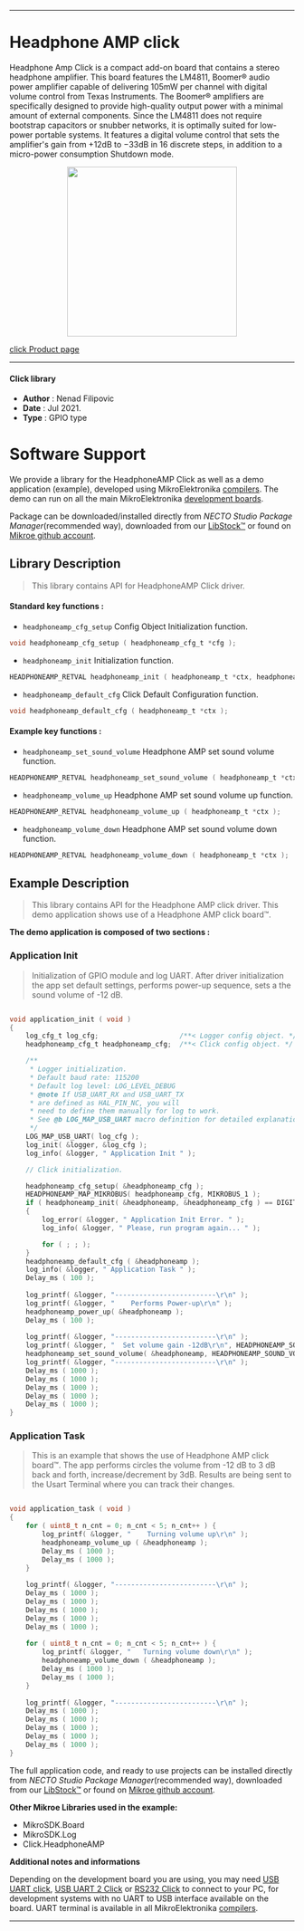 
---
# Headphone AMP click

Headphone Amp Click is a compact add-on board that contains a stereo headphone amplifier. This board features the LM4811, Boomer® audio power amplifier capable of delivering 105mW per channel with digital volume control from Texas Instruments. The Boomer® amplifiers are specifically designed to provide high-quality output power with a minimal amount of external components. Since the LM4811 does not require bootstrap capacitors or snubber networks, it is optimally suited for low-power portable systems. It features a digital volume control that sets the amplifier's gain from +12dB to −33dB in 16 discrete steps, in addition to a micro-power consumption Shutdown mode.

<p align="center">
  <img src="https://download.mikroe.com/images/click_for_ide/headphoneamp_click.png" height=300px>
</p>

[click Product page](https://www.mikroe.com/headphone-amp-click)

---


#### Click library

- **Author**        : Nenad Filipovic
- **Date**          : Jul 2021.
- **Type**          : GPIO type


# Software Support

We provide a library for the HeadphoneAMP Click
as well as a demo application (example), developed using MikroElektronika
[compilers](https://www.mikroe.com/necto-studio).
The demo can run on all the main MikroElektronika [development boards](https://www.mikroe.com/development-boards).

Package can be downloaded/installed directly from *NECTO Studio Package Manager*(recommended way), downloaded from our [LibStock&trade;](https://libstock.mikroe.com) or found on [Mikroe github account](https://github.com/MikroElektronika/mikrosdk_click_v2/tree/master/clicks).

## Library Description

> This library contains API for HeadphoneAMP Click driver.

#### Standard key functions :

- `headphoneamp_cfg_setup` Config Object Initialization function.
```c
void headphoneamp_cfg_setup ( headphoneamp_cfg_t *cfg );
```

- `headphoneamp_init` Initialization function.
```c
HEADPHONEAMP_RETVAL headphoneamp_init ( headphoneamp_t *ctx, headphoneamp_cfg_t *cfg );
```

- `headphoneamp_default_cfg` Click Default Configuration function.
```c
void headphoneamp_default_cfg ( headphoneamp_t *ctx );
```

#### Example key functions :

- `headphoneamp_set_sound_volume` Headphone AMP set sound volume function.
```c
HEADPHONEAMP_RETVAL headphoneamp_set_sound_volume ( headphoneamp_t *ctx, uint8_t sound_volume );
```

- `headphoneamp_volume_up` Headphone AMP set sound volume up function.
```c
HEADPHONEAMP_RETVAL headphoneamp_volume_up ( headphoneamp_t *ctx );
```

- `headphoneamp_volume_down` Headphone AMP set sound volume down function.
```c
HEADPHONEAMP_RETVAL headphoneamp_volume_down ( headphoneamp_t *ctx );
```

## Example Description

> This library contains API for the Headphone AMP click driver.
> This demo application shows use of a Headphone AMP click board™.

**The demo application is composed of two sections :**

### Application Init

> Initialization of GPIO module and log UART.
> After driver initialization the app set default settings, 
> performs power-up sequence, sets a the sound volume of -12 dB.

```c

void application_init ( void ) 
{
    log_cfg_t log_cfg;                    /**< Logger config object. */
    headphoneamp_cfg_t headphoneamp_cfg;  /**< Click config object. */

    /** 
     * Logger initialization.
     * Default baud rate: 115200
     * Default log level: LOG_LEVEL_DEBUG
     * @note If USB_UART_RX and USB_UART_TX 
     * are defined as HAL_PIN_NC, you will 
     * need to define them manually for log to work. 
     * See @b LOG_MAP_USB_UART macro definition for detailed explanation.
     */
    LOG_MAP_USB_UART( log_cfg );
    log_init( &logger, &log_cfg );
    log_info( &logger, " Application Init " );

    // Click initialization.

    headphoneamp_cfg_setup( &headphoneamp_cfg );
    HEADPHONEAMP_MAP_MIKROBUS( headphoneamp_cfg, MIKROBUS_1 );
    if ( headphoneamp_init( &headphoneamp, &headphoneamp_cfg ) == DIGITAL_OUT_UNSUPPORTED_PIN ) 
    {
        log_error( &logger, " Application Init Error. " );
        log_info( &logger, " Please, run program again... " );

        for ( ; ; );
    }
    headphoneamp_default_cfg ( &headphoneamp );
    log_info( &logger, " Application Task " );
    Delay_ms ( 100 );
    
    log_printf( &logger, "-------------------------\r\n" );
    log_printf( &logger, "    Performs Power-up\r\n" );
    headphoneamp_power_up( &headphoneamp );
    Delay_ms ( 100 );
    
    log_printf( &logger, "-------------------------\r\n" );
    log_printf( &logger, "  Set volume gain -12dB\r\n", HEADPHONEAMP_SOUND_VOLUME_NEG_12_dB );
    headphoneamp_set_sound_volume( &headphoneamp, HEADPHONEAMP_SOUND_VOLUME_NEG_12_dB ); 
    log_printf( &logger, "-------------------------\r\n" );
    Delay_ms ( 1000 );
    Delay_ms ( 1000 );
    Delay_ms ( 1000 );
    Delay_ms ( 1000 );
    Delay_ms ( 1000 );
}

```

### Application Task

> This is an example that shows the use of Headphone AMP click board™.
> The app performs circles the volume from -12 dB to 3 dB back and forth,
> increase/decrement by 3dB.
> Results are being sent to the Usart Terminal where you can track their changes.

```c

void application_task ( void ) 
{
    for ( uint8_t n_cnt = 0; n_cnt < 5; n_cnt++ ) {
        log_printf( &logger, "    Turning volume up\r\n" );
        headphoneamp_volume_up ( &headphoneamp ); 
        Delay_ms ( 1000 );
        Delay_ms ( 1000 );    
    }
    
    log_printf( &logger, "-------------------------\r\n" );
    Delay_ms ( 1000 );
    Delay_ms ( 1000 );
    Delay_ms ( 1000 );
    Delay_ms ( 1000 );
    Delay_ms ( 1000 );
    
    for ( uint8_t n_cnt = 0; n_cnt < 5; n_cnt++ ) {
        log_printf( &logger, "   Turning volume down\r\n" );
        headphoneamp_volume_down ( &headphoneamp ); 
        Delay_ms ( 1000 );
        Delay_ms ( 1000 );    
    }
       
    log_printf( &logger, "-------------------------\r\n" );
    Delay_ms ( 1000 );
    Delay_ms ( 1000 );
    Delay_ms ( 1000 );
    Delay_ms ( 1000 );
    Delay_ms ( 1000 );
}

```

The full application code, and ready to use projects can be installed directly from *NECTO Studio Package Manager*(recommended way), downloaded from our [LibStock&trade;](https://libstock.mikroe.com) or found on [Mikroe github account](https://github.com/MikroElektronika/mikrosdk_click_v2/tree/master/clicks).

**Other Mikroe Libraries used in the example:**

- MikroSDK.Board
- MikroSDK.Log
- Click.HeadphoneAMP

**Additional notes and informations**

Depending on the development board you are using, you may need
[USB UART click](https://www.mikroe.com/usb-uart-click),
[USB UART 2 Click](https://www.mikroe.com/usb-uart-2-click) or
[RS232 Click](https://www.mikroe.com/rs232-click) to connect to your PC, for
development systems with no UART to USB interface available on the board. UART
terminal is available in all MikroElektronika
[compilers](https://shop.mikroe.com/compilers).

---
